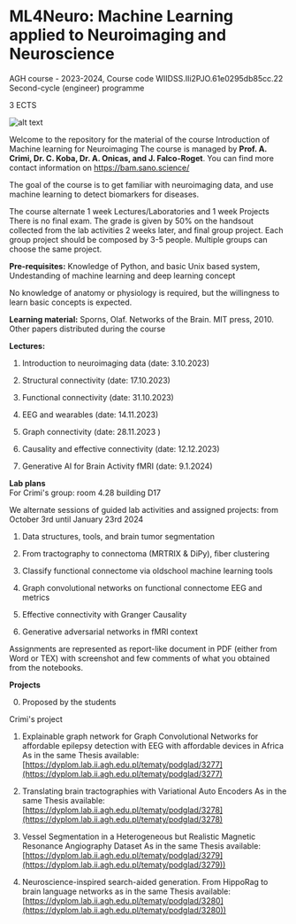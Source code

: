 # ML4Neuro:  Machine Learning applied to Neuroimaging and Neuroscience
AGH course - 2023-2024, Course code WIIDSS.IIi2PJO.61e0295db85cc.22
Second-cycle (engineer) programme 

3 ECTS

![alt text](https://github.com/alecrimiSano/ML4Neuro/blob/main/brain.jpg)

Welcome to the repository for the material of the course Introduction of Machine learning for Neuroimaging
The course is managed by **Prof. A. Crimi, Dr. C. Koba, Dr. A. Onicas, and J. Falco-Roget**. 
You can find more contact information on https://bam.sano.science/

The goal of the course is to get familiar with neuroimaging data, and use machine learning to detect biomarkers for diseases.

The course alternate 1 week Lectures/Laboratories and 1 week Projects
There is no final exam. The grade is given by 50% on the handsout collected from the lab activities 2 weeks later, and final group project.
Each group project should be composed by 3-5 people. Multiple groups can choose the same project.

**Pre-requisites:**
Knowledge of Python, and basic Unix based system,
Undestanding of machine learning and deep learning concept

No knowledge of anatomy or physiology is required, but the willingness to learn basic concepts is expected.

**Learning material:**
Sporns, Olaf. Networks of the Brain. MIT press, 2010. 
Other papers distributed during the course

**Lectures:**
1. Introduction to neuroimaging data (date: 3.10.2023)

2. Structural connectivity (date: 17.10.2023)
   
3. Functional connectivity (date: 31.10.2023)

4. EEG and wearables (date: 14.11.2023)

5. Graph connectivity (date: 28.11.2023 )

6. Causality and effective connectivity (date: 12.12.2023)

7. Generative AI for Brain Activity fMRI (date: 9.1.2024)


**Lab plans**  
For Crimi's group: room 4.28 building D17

We alternate sessions of guided lab activities and assigned projects:
from October 3rd until January 23rd 2024 

1. Data structures, tools, and brain tumor segmentation
   
2. From tractography to connectoma (MRTRIX & DiPy), fiber clustering

3. Classify functional connectome via oldschool machine learning tools

4. Graph convolutional networks on functional connectome EEG and metrics

5. Effective connectivity with Granger Causality

6. Generative adversarial networks in fMRI context

Assignments are represented as report-like document in PDF (either from Word or TEX) with screenshot and few comments
of what you obtained from the notebooks.

**Projects** 

0. Proposed by the students

Crimi's project 

1. Explainable graph network for Graph Convolutional Networks for affordable epilepsy detection with EEG with affordable devices in Africa
   As in the same Thesis available: [https://dyplom.lab.ii.agh.edu.pl/tematy/podglad/3277](https://dyplom.lab.ii.agh.edu.pl/tematy/podglad/3277)

2. Translating brain tractographies with Variational Auto Encoders
   As in the same Thesis available: [https://dyplom.lab.ii.agh.edu.pl/tematy/podglad/3278](https://dyplom.lab.ii.agh.edu.pl/tematy/podglad/3278)

3. Vessel Segmentation in a Heterogeneous but Realistic Magnetic Resonance Angiography Dataset
   As in the same Thesis available: [https://dyplom.lab.ii.agh.edu.pl/tematy/podglad/3279](https://dyplom.lab.ii.agh.edu.pl/tematy/podglad/3279))

4. Neuroscience-inspired search-aided generation. From HippoRag to brain language networks
   as in the same Thesis available: [https://dyplom.lab.ii.agh.edu.pl/tematy/podglad/3280](https://dyplom.lab.ii.agh.edu.pl/tematy/podglad/3280))
 
